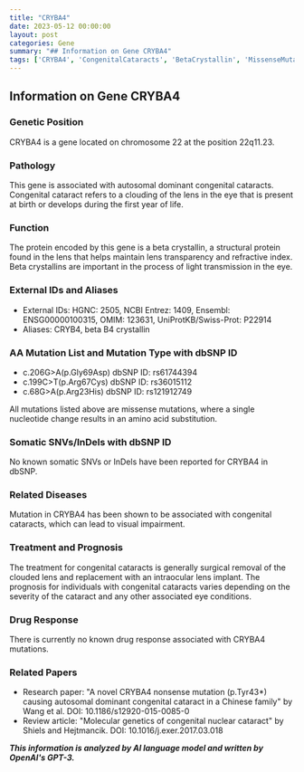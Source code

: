 ```yaml
---
title: "CRYBA4"
date: 2023-05-12 00:00:00
layout: post
categories: Gene
summary: "## Information on Gene CRYBA4"
tags: ['CRYBA4', 'CongenitalCataracts', 'BetaCrystallin', 'MissenseMutation', 'VisualImpairment', 'SurgicalRemoval', 'Prognosis', 'MolecularGenetics']
---
```


## Information on Gene CRYBA4

### Genetic Position
CRYBA4 is a gene located on chromosome 22 at the position 22q11.23.

### Pathology
This gene is associated with autosomal dominant congenital cataracts. Congenital cataract refers to a clouding of the lens in the eye that is present at birth or develops during the first year of life. 

### Function
The protein encoded by this gene is a beta crystallin, a structural protein found in the lens that helps maintain lens transparency and refractive index. Beta crystallins are important in the process of light transmission in the eye.

### External IDs and Aliases
- External IDs: HGNC: 2505, NCBI Entrez: 1409, Ensembl: ENSG00000100315, OMIM: 123631, UniProtKB/Swiss-Prot: P22914
- Aliases: CRYB4, beta B4 crystallin

### AA Mutation List and Mutation Type with dbSNP ID
- c.206G>A(p.Gly69Asp) dbSNP ID: rs61744394
- c.199C>T(p.Arg67Cys) dbSNP ID: rs36015112
- c.68G>A(p.Arg23His) dbSNP ID: rs121912749

All mutations listed above are missense mutations, where a single nucleotide change results in an amino acid substitution.

### Somatic SNVs/InDels with dbSNP ID
No known somatic SNVs or InDels have been reported for CRYBA4 in dbSNP.

### Related Diseases
Mutation in CRYBA4 has been shown to be associated with congenital cataracts, which can lead to visual impairment.

### Treatment and Prognosis
The treatment for congenital cataracts is generally surgical removal of the clouded lens and replacement with an intraocular lens implant. The prognosis for individuals with congenital cataracts varies depending on the severity of the cataract and any other associated eye conditions.

### Drug Response
There is currently no known drug response associated with CRYBA4 mutations.

### Related Papers
- Research paper: "A novel CRYBA4 nonsense mutation (p.Tyr43*) causing autosomal dominant congenital cataract in a Chinese family" by Wang et al. DOI: 10.1186/s12920-015-0085-0
- Review article: "Molecular genetics of congenital nuclear cataract" by Shiels and Hejtmancik. DOI: 10.1016/j.exer.2017.03.018

**_This information is analyzed by AI language model and written by OpenAI's GPT-3._**